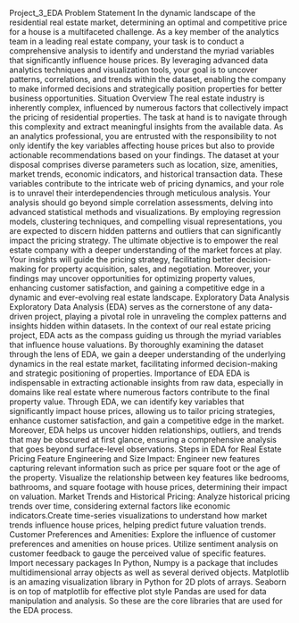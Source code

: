 Project_3_EDA
Problem Statement
In the dynamic landscape of the residential real estate market, determining an optimal and competitive price for a house is a multifaceted challenge.
As a key member of the analytics team in a leading real estate company, your task is to conduct a comprehensive analysis to identify and understand the myriad variables that significantly influence house prices.
By leveraging advanced data analytics techniques and visualization tools, your goal is to uncover patterns, correlations, and trends within the dataset, enabling the company to make informed decisions and strategically position properties for better business opportunities.
Situation Overview
The real estate industry is inherently complex, influenced by numerous factors that collectively impact the pricing of residential properties. The task at hand is to navigate through this complexity and extract meaningful insights from the available data. As an analytics professional, you are entrusted with the responsibility to not only identify the key variables affecting house prices but also to provide actionable recommendations based on your findings.
The dataset at your disposal comprises diverse parameters such as location, size, amenities, market trends, economic indicators, and historical transaction data. These variables contribute to the intricate web of pricing dynamics, and your role is to unravel their interdependencies through meticulous analysis.
Your analysis should go beyond simple correlation assessments, delving into advanced statistical methods and visualizations. By employing regression models, clustering techniques, and compelling visual representations, you are expected to discern hidden patterns and outliers that can significantly impact the pricing strategy.
The ultimate objective is to empower the real estate company with a deeper understanding of the market forces at play. Your insights will guide the pricing strategy, facilitating better decision-making for property acquisition, sales, and negotiation. Moreover, your findings may uncover opportunities for optimizing property values, enhancing customer satisfaction, and gaining a competitive edge in a dynamic and ever-evolving real estate landscape.
Exploratory Data Analysis
Exploratory Data Analysis (EDA) serves as the cornerstone of any data-driven project, playing a pivotal role in unraveling the complex patterns and insights hidden within datasets. In the context of our real estate pricing project, EDA acts as the compass guiding us through the myriad variables that influence house valuations. By thoroughly examining the dataset through the lens of EDA, we gain a deeper understanding of the underlying dynamics in the real estate market, facilitating informed decision-making and strategic positioning of properties.
Importance of EDA
EDA is indispensable in extracting actionable insights from raw data, especially in domains like real estate where numerous factors contribute to the final property value. Through EDA, we can identify key variables that significantly impact house prices, allowing us to tailor pricing strategies, enhance customer satisfaction, and gain a competitive edge in the market. Moreover, EDA helps us uncover hidden relationships, outliers, and trends that may be obscured at first glance, ensuring a comprehensive analysis that goes beyond surface-level observations.
Steps in EDA for Real Estate Pricing
Feature Engineering and Size Impact: Engineer new features capturing relevant information such as price per square foot or the age of the property.
Visualize the relationship between key features like bedrooms, bathrooms, and square footage with house prices, determining their impact on valuation.
Market Trends and Historical Pricing: Analyze historical pricing trends over time, considering external factors like economic indicators.Create time-series visualizations to understand how market trends influence house prices, helping predict future valuation trends.
Customer Preferences and Amenities: Explore the influence of customer preferences and amenities on house prices.
Utilize sentiment analysis on customer feedback to gauge the perceived value of specific features.
Import necessary packages
In Python, Numpy is a package that includes multidimensional array objects as well as several derived objects.
Matplotlib is an amazing visualization library in Python for 2D plots of arrays.
Seaborn is on top of matplotlib for effective plot style
Pandas are used for data manipulation and analysis. So these are the core libraries that are used for the EDA process.
